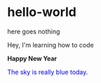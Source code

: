 # hello-world
here goes nothing
<p>Hey, I'm learning how to code</p>
<strong>Happy New Year</strong>
<p style="color:blue;">The sky is really blue today.</p>
